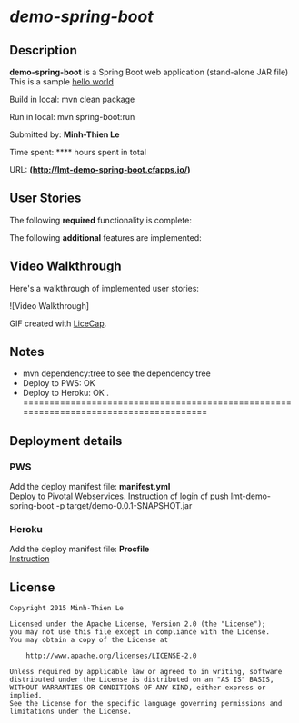 # *demo-spring-boot*

## Description
**demo-spring-boot** is a Spring Boot web application (stand-alone JAR file)
This is a sample [hello world](http://docs.spring.io/spring-boot/docs/current/reference/htmlsingle/#howto-create-a-deployable-war-file)

Build in local: 
	mvn clean package

Run in local: 
	mvn spring-boot:run
	
Submitted by: **Minh-Thien Le**

Time spent: **** hours spent in total

URL: **(http://lmt-demo-spring-boot.cfapps.io/)**

## User Stories

The following **required** functionality is complete:

The following **additional** features are implemented:

## Video Walkthrough

Here's a walkthrough of implemented user stories:

![Video Walkthrough]

GIF created with [LiceCap](http://www.cockos.com/licecap/).

## Notes
* mvn dependency:tree to see the dependency tree
* Deploy to PWS: OK
* Deploy to Heroku: OK . 
======================================================================================
## Deployment details
### PWS
Add the deploy manifest file: **manifest.yml**	
Deploy to Pivotal Webservices. 
[Instruction](http://docs.spring.io/spring-boot/docs/current/reference/htmlsingle/#cloud-deployment)
	cf login
	cf push lmt-demo-spring-boot -p target/demo-0.0.1-SNAPSHOT.jar

### Heroku
Add the deploy manifest file: **Procfile**		
[Instruction](https://devcenter.heroku.com/articles/deploying-spring-boot-apps-to-heroku)	
	
	
## License

    Copyright 2015 Minh-Thien Le

    Licensed under the Apache License, Version 2.0 (the "License");
    you may not use this file except in compliance with the License.
    You may obtain a copy of the License at

        http://www.apache.org/licenses/LICENSE-2.0

    Unless required by applicable law or agreed to in writing, software
    distributed under the License is distributed on an "AS IS" BASIS,
    WITHOUT WARRANTIES OR CONDITIONS OF ANY KIND, either express or implied.
    See the License for the specific language governing permissions and
    limitations under the License.
